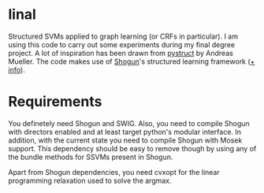 linal
=====

Structured SVMs applied to graph learning (or CRFs in particular). I am using
this code to carry out some experiments during my final degree project. A lot
of inspiration has been drawn from [pystruct](http://github.com/amueller/pystruct)
by Andreas Mueller. The code makes use of [Shogun](http://shogun-toolbox.org)'s
structured learning framework ([+ info](http://iglesiashogun.wordpress.com/)).

Requirements
============

You definetely need Shogun and SWIG. Also, you need to compile Shogun with
directors enabled and at least target python's modular interface. In addition,
with the current state you need to compile Shogun with Mosek support. This
dependency should be easy to remove though by using any of the bundle methods
for SSVMs present in Shogun.

Apart from Shogun dependencies, you need cvxopt for the linear programming
relaxation used to solve the argmax.
